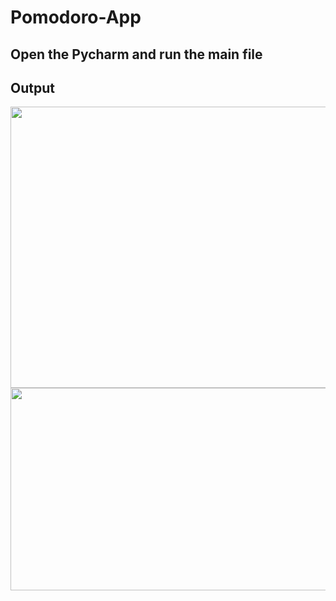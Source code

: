 # Pomodoro-App
## Open the Pycharm and run the main file
## Output

<img src="https://user-images.githubusercontent.com/36688723/134521153-43c77e82-9aa2-474b-84b8-34f5ff00e911.gif" width="550" height="450">
<img src="https://user-images.githubusercontent.com/36688723/134519744-e16f11b7-25e9-4ad0-a69c-84a390013bc7.gif" width="600" height="324">


